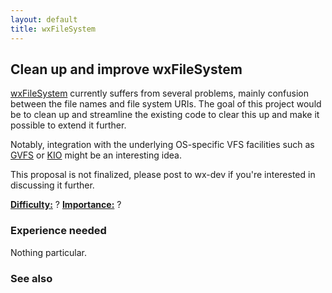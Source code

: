 ```yaml
---
layout: default
title: wxFileSystem
---
```


## Clean up and improve wxFileSystem

[wxFileSystem](http://docs.wxwidgets.org/trunk/classwx_file_system.html)
currently suffers from several problems, mainly confusion between the file
names and file system URIs. The goal of this project would be to clean up and
streamline the existing code to clear this up and make it possible to extend it
further.

Notably, integration with the underlying OS-specific VFS facilities such as
[GVFS](http://developer.gnome.org/gio/unstable/GVfs.html) or
[KIO](http://api.kde.org/4.2-api/kdelibs-apidocs/kio/html/index.html) might be
an interesting idea.

This proposal is not finalized, please post to wx-dev if you're interested in
discussing it further.

[**Difficulty:**](../project-ratings) ?
[**Importance:**](../project-ratings) ?

### Experience needed

Nothing particular.

### See also

